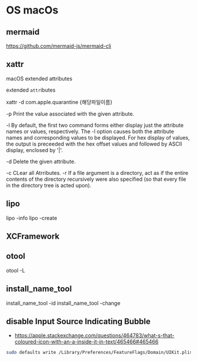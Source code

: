 # OS macOs


## mermaid
https://github.com/mermaid-js/mermaid-cli

## xattr

macOS
  extended attributes

  e`x`tended `attr`ibutes

xattr -d com.apple.quarantine {해당파일이름}

   -p  Print the value associated with the given attribute.

-l  By default, the first two command forms either display just the attribute names or
       values, respectively. The -l option causes both the attribute names and corresponding
       values to be displayed. For hex display of values, the output is preceeded with the hex
       offset values and followed by ASCII display, enclosed by '|'.

-d  Delete the given attribute.


-c  CLear all Atrributes.
-r  If a file argument is a directory, act as if the entire contents of the directory
       recursively were also specified (so that every file in the directory tree is acted upon).

## lipo

lipo -info
lipo -create

## XCFramework

## otool

otool -L

## install_name_tool

install_name_tool -id
install_name_tool -change


## disable Input Source Indicating Bubble

- https://apple.stackexchange.com/questions/464783/what-s-that-coloured-icon-with-an-a-inside-it-in-text/465466#465466

``` sh
sudo defaults write /Library/Preferences/FeatureFlags/Domain/UIKit.plist redesigned_text_cursor -dict-add Enabled -bool NO
```
